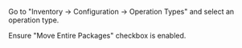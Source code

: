 Go to "Inventory -> Configuration -> Operation Types" and select an operation type.

Ensure "Move Entire Packages" checkbox is enabled.
